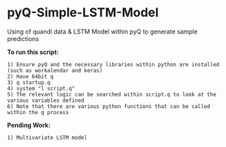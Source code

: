 # pyQ-Simple-LSTM-Model
Using of quandl data &amp; LSTM Model within pyQ to generate sample predictions

**To run this script:**
```
1) Ensure pyQ and the necessary libraries within python are installed (such as workalendar and keras)
2) Have 64bit q 
3) q startup.q
4) system "l script.q"
5) The relevant logic can be searched within script.q to look at the various variables defined
6) Note that there are various python functions that can be called within the q process 
```

**Pending Work:**
```
1) Multivariate LSTM model
```
